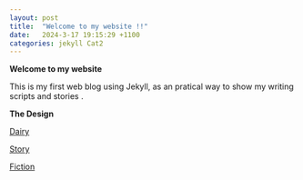 ```yaml
---
layout: post
title:  "Welcome to my website !!"
date:   2024-3-17 19:15:29 +1100
categories: jekyll Cat2
---
```


<b>Welcome to my website</b>

This is my first web blog using Jekyll, as an pratical way to show my writing scripts and stories . 

<b>The Design</b>






 <ins> Dairy</ins>  
 
 <ins> Story</ins>  
 
 <ins> Fiction</ins>  






[Joe's website]: https://joe3.site